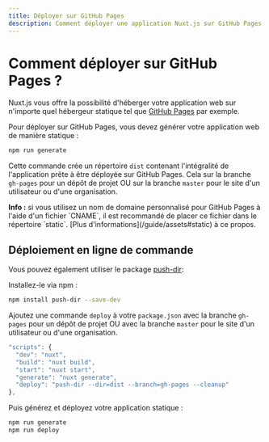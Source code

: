 ```yaml
---
title: Déployer sur GitHub Pages
description: Comment déployer une application Nuxt.js sur GitHub Pages
---
```


# Comment déployer sur GitHub Pages ?

Nuxt.js vous offre la possibilité d'héberger votre application web sur n'importe quel hébergeur statique tel que [GitHub Pages](https://pages.github.com/) par exemple.

Pour déployer sur GitHub Pages, vous devez générer votre application web de manière statique :

```bash
npm run generate
```

Cette commande crée un répertoire `dist` contenant l'intégralité de l'application prête à être déployée sur GitHub Pages. Cela sur la branche `gh-pages` pour un dépôt de projet OU sur la branche `master` pour le site d'un utilisateur ou d'une organisation.

<p class="Alert Alert--nuxt-green"><b>Info :</b> si vous utilisez un nom de domaine personnalisé pour GitHub Pages à l'aide d'un fichier `CNAME`, il est recommandé de placer ce fichier dans le répertoire `static`. [Plus d'informations](/guide/assets#static) à ce propos.</p>

## Déploiement en ligne de commande

Vous pouvez également utiliser le package [push-dir](https://github.com/L33T-KR3W/push-dir):

Installez-le via npm :

```bash
npm install push-dir --save-dev
```

Ajoutez une commande `deploy` à votre `package.json` avec la branche `gh-pages` pour un dépôt de projet OU avec la branche `master` pour le site d'un utilisateur ou d'une organisation.

```js
"scripts": {
  "dev": "nuxt",
  "build": "nuxt build",
  "start": "nuxt start",
  "generate": "nuxt generate",
  "deploy": "push-dir --dir=dist --branch=gh-pages --cleanup"
},
```

Puis générez et déployez votre application statique :

```bash
npm run generate
npm run deploy
```
